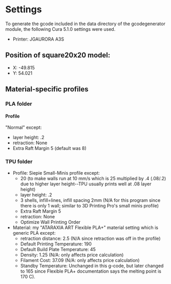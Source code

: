 # Settings

To generate the gcode included in the data directory of the gcodegenerator module, the following Cura 5.1.0 settings were used.
- Printer: JGAURORA A3S


## Position of square20x20 model:
  - X: -49.815
  - Y: 54.021

## Material-specific profiles
### PLA folder
#### Profile
"Normal" except:
- layer height: .2
- retraction: None
- Extra Raft Margin 5 (default was 8)

### TPU folder
- Profile: Siepie Small-Minis profile except:
  - 20 (to make walls run at 10 mm/s which is 25 multiplied by .4 (.08/.2) due to higher layer height--TPU usually prints well at .08 layer height)
  - layer height: .2
  - 3 shells, infill=lines, infill spacing 2mm (N/A for this program since there is only 1 wall; similar to 3D Printing Pro's small minis profile)
  - Extra Raft Margin 5
  - retraction: None
  - Optimize Wall Printing Order
- Material: my "ATARAXIA ART Flexible PLA+" material setting which is generic PLA except:
  - retraction distance: 2.5 (N/A since retraction was off in the profile)
  - Default Printing Temperature: 190
  - Default Build Plate Temperature: 45
  - Density: 1.25 (N/A: only affects price calculation)
  - Filament Cost: 37.09 (N/A: only affects price calculation)
  - Standby Temperature: Unchanged in this g-code, but later changed to 165 since Flexible PLA+ documentation says the melting point is 170 C).
